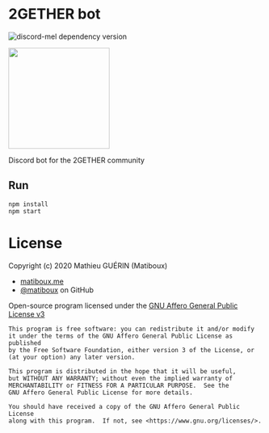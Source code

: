 # 2GETHER bot

![discord-mel dependency version](https://img.shields.io/github/package-json/dependency-version/2gether-asso/2gether-bot/discord-mel?logo=discord&logoColor=white&style=flat-square)

<img src="https://discordapp.com/assets/e4923594e694a21542a489471ecffa50.svg" width="200" />

Discord bot for the 2GETHER community

## Run

```
npm install
npm start
```

# License

Copyright (c) 2020 Mathieu GUÉRIN (Matiboux)
- [matiboux.me](https://matiboux.me)
- [@matiboux](https://github.com/matiboux) on GitHub

Open-source program licensed under the [GNU Affero General Public License v3](LICENSE)

```
This program is free software: you can redistribute it and/or modify
it under the terms of the GNU Affero General Public License as published
by the Free Software Foundation, either version 3 of the License, or
(at your option) any later version.

This program is distributed in the hope that it will be useful,
but WITHOUT ANY WARRANTY; without even the implied warranty of
MERCHANTABILITY or FITNESS FOR A PARTICULAR PURPOSE.  See the
GNU Affero General Public License for more details.

You should have received a copy of the GNU Affero General Public License
along with this program.  If not, see <https://www.gnu.org/licenses/>.
```
